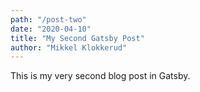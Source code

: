 ```yaml
---
path: "/post-two"
date: "2020-04-10"
title: "My Second Gatsby Post"
author: "Mikkel Klokkerud"
---
```


 This is my very second blog post in Gatsby.